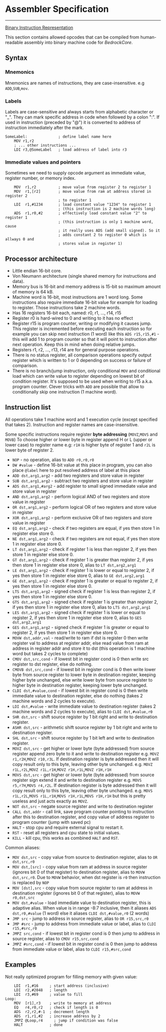 # Assembler Specification
___
[Binary Instruction Representation](binary_opcodes.md)

This section contains allowed opcodes that can be compiled from human-readable
assembly into binary machine code for _BedrockCore_.
## Syntax
### Mnemonics
Mnemonics are names of instructions, they are case-insensitive.
e.g `ADD`,`SUB`,`mov`.

### Labels
Labels are case-sensitive and always starts from alphabetic character or "_". 
They can mark specific address in code when followed by a colon ":". If used in
instruction (preceded by "@") it is converted to address of instruction
immediately after the mark.
```
SomeLabel:              ; define label name here
    MOV r1,r2
    ; ... other instructions ...
    LDI r3,@SomeLabel   ; load address of label into r3
```

### Immediate values and pointers
Sometimes we need to supply opcode argument as immediate value, register number,
or memory index.
```
    MOV  r1,r2          ; move value from register 2 to register 1
    MOV  r1,[r2]        ; move value from ram at address stored in register 2
                        ; to register 1
    LDI  r1,#1234       ; load constant value "1234" to register 1
                        ; (this instruction is 2 machine words long)
    ADS  r1,r0,#2       ; effectively load constant value "2" to register 1
                        ; (this instruction is only 1 machine word, cause
                        ; it really uses ADS (add small signed). So it
                        ; adds constant 2 to register 0 which is allways 0 and
                        ; stores value in register 1)
```

## Processor architecture
* Little endian 16-bit core.
* Von Neumann architecture (single shared memory for instructions and data).
* Memory bus is 16-bit and memory address is 15-bit so maximum amount of memory is
  64 kB.
* Machine word is 16-bit, most instructions are 1 word long. Some instructions also require
  immediate 16-bit value for example for loading to register. Those instructions take 2 machine words.
* Has 16 registers 16-bit each, named: r0, r1, ..., r14, r15
* Register r0 is hard-wired to 0 and writing to it has no effect
* Register r15 is program counter, writing or modifying it causes jump. This register is
  incremented before executing each instruction so for example you can skip next instruction (1 word)
  like this `ADS r15,r15,#1` - this will add 1 to program counter so that it will point to instruction
  after next operation. Keep this in mind when doing relative jumps.
* Registers r1, r2, ..., r13, r14 are for general purpose operations.
* There is no status register, all comparison operations specify output register
  which is written to 1 or 0 depending on success or failure of comparison.
* There is no branch/jump instruction, only conditional `MOV` and conditional
  load which can write value to register depending on lowest bit of condition
  register. It's supposed to be used when writing to r15 a.k.a. program counter.
  Clever tricks with `ADD` are possible that allow to conditionally skip one
  instruction (1 machine word).


## Instruction list
All operations take 1 machine word and 1 execution cycle
(except specified that takes 2).
Instruction and register names are case-insensitive.

Some specific instructions require register **byte addressing** (`MOVZ`,`MOVS` and `MOVB`)
To choose higher or lower byte in register append H or L (upper or lower case) to register
name e.g: `r1H` is higher byte of register 1 and `r2L` is lower byte of register 2.

* `NOP` - no operation, alias to `ADD r0,r0,r0`
* `DW #value` - define 16-bit value at this place in program, you can also place `@label` here to put resolved address of label at this place
* `ADD dst,arg1,arg2` - add two registers and store value in register
* `SUB dst,arg1,arg2` - subtract two registers and store value in register
* `ADS dst,arg1,#arg2` - add register to small signed immediate value and store
  value in register
* `AND dst,arg1,arg2` - perform logical AND of two registers and store value in register
* `OR dst,arg1,arg2` - perform logical OR of two registers and store value in register
* `XOR dst,arg1,arg2` - perform exclusive OR of two registers and store value in register
* `EQ dst,arg1,arg2` - check if two registers are equal,
  if yes then store 1 in register else store 0.
* `NE dst,arg1,arg2` - check if two registers are not equal,
  if yes then store 1 in register else store 0.
* `LT dst,arg1,arg2` - check if register 1 is less than register 2,
  if yes then store 1 in register else store 0.
* `GT dst,arg1,arg2` - check if register 1 is greater than register 2,
  if yes then store 1 in register else store 0, alias to `LT dst,arg2,arg1`
* `LE dst,arg1,arg2` - check if register 1 is lower or equal to register 2,
  if yes then store 1 in register else store 0, alias to `GE dst,arg2,arg1`
* `GE dst,arg1,arg2` - check if register 1 is greater or equal to register 2,
  if yes then store 1 in register else store 0.
* `LTS dst,arg1,arg2` - signed check if register 1 is less than register 2,
  if yes then store 1 in register else store 0.
* `GTS dst,arg1,arg2` - signed check if register 1 is greater than register 2,
  if yes then store 1 in register else store 0, alias to `LTS dst,arg2,arg1`
* `LES dst,arg1,arg2` - signed check if register 1 is lower or equal to register 2,
  if yes then store 1 in register else store 0, alias to `GES dst,arg2,arg1`
* `GES dst,arg1,arg2` - signed check if register 1 is greater or equal to register 2,
  if yes then store 1 in register else store 0.
* `MOVW dst,addr,val` - read/write to ram if dst is register 0 then write register
  val to address at register addr, else read value from ram at address in register
  addr and store it to dst (this operation is 1 machine word but takes 2 cycles to complete)
* `CMOV dst,src,cond` - if lowest bit in register cond is 0 then write src register to
  dst register, else do nothing.
* `CMOVB dst,src,cond` - if lowest bit in register cond is 0 then write lower byte from
  source register to lower byte in destination register, keeping higher byte unchanged, else
  write lower byte from source register to higher byte in destination register, keeping lower byte unchanged.
* `CLDI dst,#value,cond` - if lowest bit in register cond is 0 then write immediate value to destination
  register, else do nothing (takes 2 machine words and 2 cycles to execute).
* `LDI dst,#value` - write immediate value to destination register (takes 2 machine words and 2 cycles to execute), alias to `CLDI dst,#value,r0`
* `SHR dst,src` - shift source register by 1 bit right and write to destination register.
* `ASHR dst,src` - arithmetic shift source register by 1 bit right and write to destination register.
* `SHL dst,src` - shift source register by 1 bit left and write to destination register.
* `MOVZ dst,src` - get higher or lower byte (byte addressed) from source register append zero byte to it and write to
  destination register e.g. `MOVZ r1,r2H`,`MOVZ r10,r3L`. If destination register
  is byte addressed then it will copy result only to this byte, leaving other byte unchanged.
  e.g. `MOVZ r1L,r2L`,`MOVZ r1L,r1H`,`MOVZ r1H,r1L`,`MOVZ r1H,r1H`
* `MOVS dst,src` - get higher or lower byte (byte addressed) from source register sign extend it and write to
  destination register e.g. `MOVS r5,r7H`,`MOVS r4,r2L`. If destination register
  is byte addressed then it will copy result only to this byte, leaving other byte unchanged.
  e.g. `MOVS r1L,r2L`,`MOVS r1L,r1H`,`MOVS r1H,r1L`,`MOVS r1H,r1H` but this is pretty useless
  and just acts exactly as `MOVZ`.
* `NOT dst,src` - negate source register and write to destination register
* `CALL dst,addr` - call link, save program counter pointing to instruction after this to destination register,
  and copy value of address register to program counter (jump with saved pc)
* `HALT` - stop cpu and require external signal to restart it.
* `RST` - reset all registers and cpu state to initial values.
* `KILL` - kill cpu, this works as combined `HALT` and `RST`.


Common aliases:
* `MOV dst,src` - copy value from source to destination register, alias to `OR dst,src,r0`
* `MOV dst,[src]` - copy value from ram at address in source register (ignores bit 0 of that register) to destination register, alias to `MOVW dst,src,r0`.
  Due to `MOVW` behavior, when dst register is `r0` then instruction is replaced by `NOP`
* `MOV [dst],src` - copy value from source register to ram at address in destination register (ignores bit 0 of that register), alias to `MOVW r0,dst,src`
* `MOV dst,#value` - load immediate value to destination register, this is adaptive alias.
When value is in range -8:7 inclusive, then it aliases `ADS dst,r0,#value` (1 word) else it aliases `CLDI dst,#value,r0` (2 words)
* `JMP src` - jump to address in source register, alias to `OR r15,src,r0`
* `JMP #src` - jump to address from immediate value or label, alias to `CLDI r15,#src,r0`
* `JMPZ src,cond` - if lowest bit in register cond is 0 then jump to address in source register, alias to `CMOV r15,src,cond`
* `JMPZ #src,cond` - if lowest bit in register cond is 0 then jump to address from immediate value or label, alias to `CLDI r15,#src,cond`



## Examples
Not really optimized program for filling memory with given value:
```
    LDI  r1,#16     ; start address (inclusive)
    LDI  r2,#2048   ; length
    LDI  r3,#69     ; value to fill
Loop:
    MOV  [r1],r3    ; write to memory at address
    EQ   r4,r0,r2   ; check if length is 0
    ADS  r2,r2,#-1  ; decrement length
    ADS  r1,r1,#2   ; increase address by 2
    JMPZ @Loop,r4     ; jump if condition was false
    HALT            ; done
```